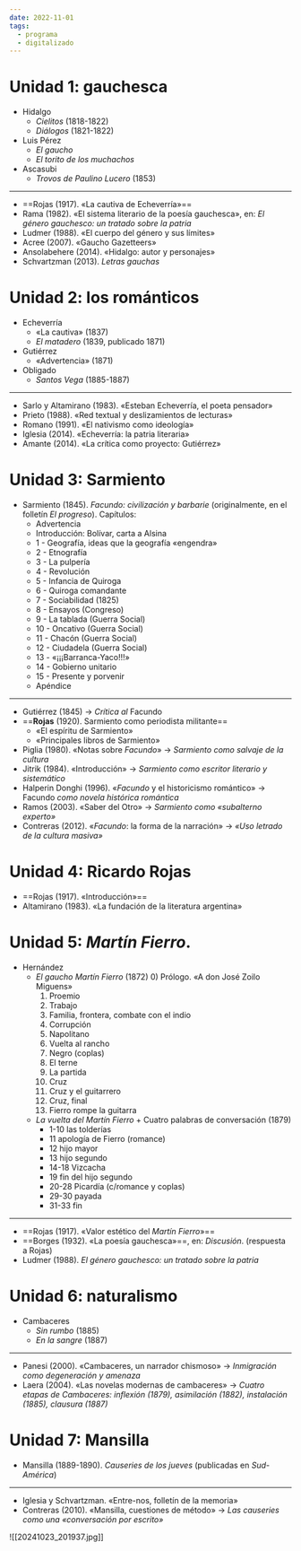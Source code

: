 ```yaml
---
date: 2022-11-01
tags:
  - programa
  - digitalizado
---
```

# Unidad 1: gauchesca
- Hidalgo
	- *Cielitos* (1818-1822)
	- *Diálogos* (1821-1822)
- Luis Pérez
	- *El gaucho*
	- *El torito de los muchachos*
- Ascasubi
	- *Trovos de Paulino Lucero* (1853)
---
- ==Rojas (1917). «La cautiva de Echeverría»==
- Rama (1982). «El sistema literario de la poesía gauchesca», en: *El género gauchesco: un tratado sobre la patria*
- Ludmer (1988). «El cuerpo del género y sus límites»
- Acree (2007). «Gaucho Gazetteers»
- Ansolabehere (2014). «Hidalgo: autor y personajes»
- Schvartzman (2013). *Letras gauchas*
# Unidad 2: los románticos
- Echeverría
	- «La cautiva» (1837)
	- *El matadero* (1839, publicado 1871)
- Gutiérrez
	- «Advertencia» (1871)
- Obligado
	- *Santos Vega* (1885-1887)
---
- Sarlo y Altamirano (1983). «Esteban Echeverría, el poeta pensador»
- Prieto (1988). «Red textual y deslizamientos de lecturas»
- Romano (1991). «El nativismo como ideología»
- Iglesia (2014). «Echeverría: la patria literaria»
- Amante (2014). «La crítica como proyecto: Gutiérrez»
# Unidad 3: Sarmiento
- Sarmiento (1845). *Facundo: civilización y barbarie* (originalmente, en el folletín *El progreso*). Capítulos:
	- Advertencia
	- Introducción: Bolívar, carta a Alsina
	- 1 - Geografía, ideas que la geografía «engendra»
	- 2 - Etnografía
	- 3 - La pulpería
	- 4 - Revolución
	- 5 - Infancia de Quiroga
	- 6 - Quiroga comandante
	- 7 - Sociabilidad (1825)
	- 8 - Ensayos (Congreso)
	- 9 - La tablada (Guerra Social)
	- 10 - Oncativo (Guerra Social)
	- 11 - Chacón (Guerra Social)
	- 12 - Ciudadela (Guerra Social)
	- 13 - «¡¡¡Barranca-Yaco!!!»
	- 14 - Gobierno unitario
	- 15 - Presente y porvenir
	- Apéndice
---
- Gutiérrez (1845) -> *Crítica al* Facundo 
- ==**Rojas** (1920). Sarmiento como periodista militante==
	- «El espíritu de Sarmiento»
	- «Principales libros de Sarmiento»
- Piglia (1980). «Notas sobre *Facundo*» -> *Sarmiento como salvaje de la cultura*
- Jitrik (1984). «Introducción» -> *Sarmiento como escritor literario y sistemático*
- Halperin Donghi (1996). «*Facundo* y el historicismo romántico» -> Facundo *como novela histórica romántica*
- Ramos (2003). «Saber del Otro» -> *Sarmiento como «subalterno experto»*
- Contreras (2012). «*Facundo*: la forma de la narración» -> *«Uso letrado de la cultura masiva»* 
# Unidad 4: Ricardo Rojas
- ==Rojas (1917). «Introducción»==
- Altamirano (1983). «La fundación de la literatura argentina»
# Unidad 5: *Martín Fierro*.
- Hernández
	- *El gaucho Martín Fierro* (1872)
		0) Prólogo. «A don José Zoilo Miguens»
		1) Proemio
		2) Trabajo
		3) Familia, frontera, combate con el indio
		4) Corrupción
		5) Napolitano
		6) Vuelta al rancho
		7) Negro (coplas)
		8) El terne
		9) La partida
		10) Cruz
		11) Cruz y el guitarrero
		12) Cruz, final
		13) Fierro rompe la guitarra
	- *La vuelta del Martín Fierro* + Cuatro palabras de conversación (1879)
		-  1-10 las tolderías
		- 11 apología de Fierro (romance)
		- 12 hijo mayor
		- 13 hijo segundo
		- 14-18 Vizcacha
		- 19 fin del hijo segundo
		- 20-28 Picardía (c/romance y coplas)
		- 29-30 payada
		- 31-33 fin
---
- ==Rojas (1917). «Valor estético del *Martín Fierro*»==
- ==Borges (1932). «La poesía gauchesca»==, en: *Discusión*. (respuesta a Rojas)
- Ludmer (1988). *El género gauchesco: un tratado sobre la patria*
# Unidad 6: naturalismo
- Cambaceres
	- *Sin rumbo* (1885)
	- *En la sangre* (1887)
---
- Panesi (2000). «Cambaceres, un narrador chismoso» -> *Inmigración como degeneración y amenaza*
- Laera (2004). «Las novelas modernas de cambaceres» -> *Cuatro etapas de Cambaceres: inflexión (1879), asimilación (1882), instalación (1885), clausura (1887)*
# Unidad 7: Mansilla
- Mansilla (1889-1890). *Causeries de los jueves* (publicadas en *Sud-América*)
---
- Iglesia y Schvartzman. «Entre-nos, folletín de la memoria»
- Contreras (2010). «Mansilla, cuestiones de método» -> *Las causeries como una «conversación por escrito»*

![[20241023_201937.jpg]]